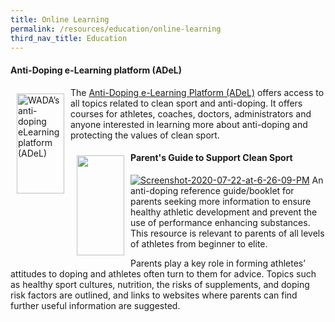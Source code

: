 ```yaml
---
title: Online Learning
permalink: /resources/education/online-learning
third_nav_title: Education
---
```

#### **Anti-Doping e-Learning platform (ADeL)**
<a href="https://adel.wada-ama.org/" target="_blank"><img align="left" src="http://quiz.wada-ama.org/linkProgram/images-2010/ADeLWebSticker-transparent.png" alt="WADA’s anti-doping eLearning platform (ADeL)" style="border: none;margin:10px;width:76px;height:160px;" /></a>
The [Anti-Doping e-Learning Platform (ADeL)](https://adel.wada-ama.org/) offers access to all topics related to clean sport and anti-doping. It offers courses for athletes, coaches, doctors, administrators and anyone interested in learning more about anti-doping and protecting the values of clean sport.

<a href="https://adel.wada-ama.org/" target="_blank"><img align="left" src="http://quiz.wada-ama.org/linkProgram/images-2010/ADeLWebSticker-transparent.png" style="border: none;margin:10px;width:76px;height:160px;" /></a>


#### **Parent's Guide to Support Clean Sport**
<a href="https://www.wada-ama.org/sites/default/files/html5/edu_parents_cleansport/en/?page=1"><img src="https://i.ibb.co/LJzB23z/Screenshot-2020-07-22-at-6-26-09-PM.png" alt="Screenshot-2020-07-22-at-6-26-09-PM" border="0"></a>
An anti-doping reference guide/booklet for parents seeking more information to ensure healthy athletic development and prevent the use of performance enhancing substances. This resource is relevant to parents of all levels of athletes from beginner to elite.

Parents play a key role in forming athletes’ attitudes to doping and athletes often turn to them for advice. Topics such as healthy sport cultures, nutrition, the risks of supplements, and doping risk factors are outlined, and links to websites where parents can find further useful information are suggested.
